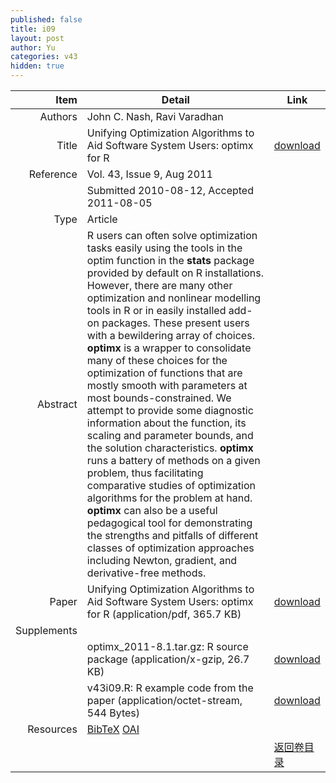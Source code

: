 ```yaml
---
published: false
title: i09
layout: post
author: Yu
categories: v43
hidden: true
---
```


| Item | Detail | Link |
|---:|---|---|
| Authors | John C. Nash, Ravi Varadhan| |
| Title |Unifying Optimization Algorithms to Aid Software System Users: optimx for R | [download](http://www.jstatsoft.org/v43/i09/paper) |
| Reference |Vol. 43, Issue 9, Aug 2011 | |
| | Submitted 2010-08-12, Accepted 2011-08-05| | 
| Type | Article| |
| Abstract | R users can often solve optimization tasks easily using the tools in the optim function in the <b>stats</b> package provided by default on R installations. However, there are many other optimization and nonlinear modelling tools in R or in easily installed add-on packages. These present users with a bewildering array of choices. <b>optimx</b> is a wrapper to consolidate many of these choices for the optimization of functions that are mostly smooth with parameters at most bounds-constrained. We attempt to provide some diagnostic information about the function, its scaling and parameter bounds, and the solution characteristics. <b>optimx</b> runs a battery of methods on a given problem, thus facilitating comparative studies of optimization algorithms for the problem at hand. <b>optimx</b> can also be a useful pedagogical tool for demonstrating the strengths and pitfalls of different classes of optimization approaches including Newton, gradient, and derivative-free methods.| |
| Paper | Unifying Optimization Algorithms to Aid Software System Users: optimx for R  (application/pdf, 365.7 KB)| [download](http://www.jstatsoft.org/v43/i09/paper) |
| Supplements | | |
| |optimx_2011-8.1.tar.gz: R source package  (application/x-gzip, 26.7 KB)|  [download](http://www.jstatsoft.org/v43/i09/supp/1) |
| |v43i09.R: R example code from the paper  (application/octet-stream, 544 Bytes)|  [download](http://www.jstatsoft.org/v43/i09/supp/2) |
| Resources | [BibTeX](http://www.jstatsoft.org/v43/i09/bibtex) [OAI](http://www.jstatsoft.org/oai?verb=GetRecord&identifier=oai.jstatsoft/v43/i09&prefix=oai_dc)| |
| |  | [返回卷目录]({{site.baseurl}}/volume/v43.html) |
